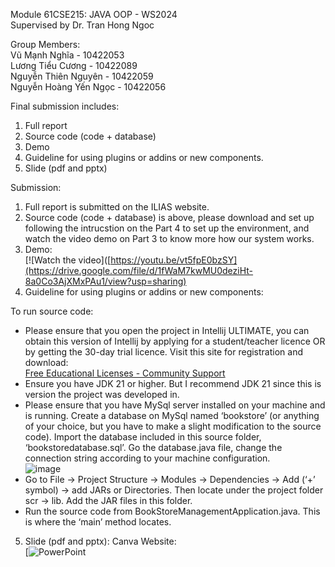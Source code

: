 Module 61CSE215: JAVA OOP - WS2024  
Supervised by Dr. Tran Hong Ngoc  

Group Members:  
Vũ Mạnh Nghĩa - 10422053  
Lương Tiểu Cương - 10422089  
Nguyễn Thiên Nguyên - 10422059  
Nguyễn Hoàng Yến Ngọc - 10422056  

Final submission includes:
1. Full report
2. Source code (code + database)
3. Demo
4. Guideline for using plugins or addins or new components.
5. Slide (pdf and pptx)  
  
Submission:
1. Full report is submitted on the ILIAS website.
2. Source code (code + database) is above, please download and set up following the intrucstion on the Part 4 to set up the environment, and watch the video demo on Part 3 to know more how our system works.
3. Demo:  
[![Watch the video]([https://youtu.be/vt5fpE0bzSY](https://drive.google.com/file/d/1fWaM7kwMU0deziHt-8a0Co3AjXMxPAu1/view?usp=sharing)  
4. Guideline for using plugins or addins or new components:  

To run source code:  
- Please ensure that you open the project in Intellij ULTIMATE, you can obtain this version of Intellij by applying for a student/teacher licence OR by getting the 30-day trial licence. Visit this site for registration and download:  
[Free Educational Licenses - Community Support](https://www.jetbrains.com/community/education/#students)  
- Ensure you have JDK 21 or higher. But I recommend JDK 21 since this is version the project was developed in.
- Please ensure that you have MySql server installed on your machine and is running. Create a database on MySql named ‘bookstore’ (or anything of your choice, but you have to make a slight modification to the source code). Import the database included in this source folder, ‘bookstoredatabase.sql’. Go the database.java file, change the connection string according to your machine configuration.  
 ![image](https://github.com/user-attachments/assets/52273141-db3e-437a-a9d0-8e092d758276)  
- Go to File -> Project Structure -> Modules -> Dependencies -> Add (‘+’ symbol) -> add JARs or Directories. Then locate under the project folder scr -> lib. Add the JAR files in this folder. 
- Run the source code from BookStoreManagementApplication.java. This is where the ‘main’ method locates.
5. Slide (pdf and pptx): Canva Website:  
[![PowerPoint](https://www.canva.com/design/DAGWJTjildA/Q8kt3_99uOb5YwTqGRaMFQ/view?utm_content=DAGWJTjildA&utm_campaign=designshare&utm_medium=link&utm_source=editor])  

